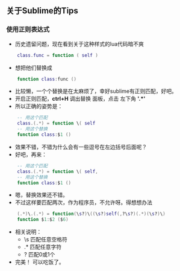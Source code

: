 ## 关于Sublime的Tips

### 使用正则表达式
* 历史遗留问题，现在看到关于这种样式的lua代码暗不爽
```Lua
    class.func = function ( self )
```
* 想把他们替换成
```Lua
    function class:func ()
```
* 比较懒，一个个替换是在太麻烦了，幸好sublime有正则匹配，好吧。
* 开启正则匹配，**ctrl+H** 调出替换 面板，点击 左下角 **'.*'**
* 所以正确的姿势是：
```Lua
    -- 用这个匹配
    class.(.*) = function \( self
    -- 用这个替换
    function class:$1 ()
```
* 效果不错，不错为什么会有一些逗号在左边括号后面呢？
* 好吧，再来：
```Lua
    -- 用这个匹配
    class.(.*) = function \( self,
    -- 用这个替换
    function class:$1 ()
```
* 嗯，替换效果还不错。
* 不过这样要匹配两次，作为程序员，不允许呀。得想想办法
```Lua
    (.*)\.(.*) = function(\s?)\((\s?)self(,?\s?)(.*)(\s?)\)
    function $1:$2 ($6)
```
* 相关说明：
    - \s 匹配任意空格符
    - .* 匹配任意字符
    - ?  匹配0或1个
* 完美！ 可以吃饭了。 